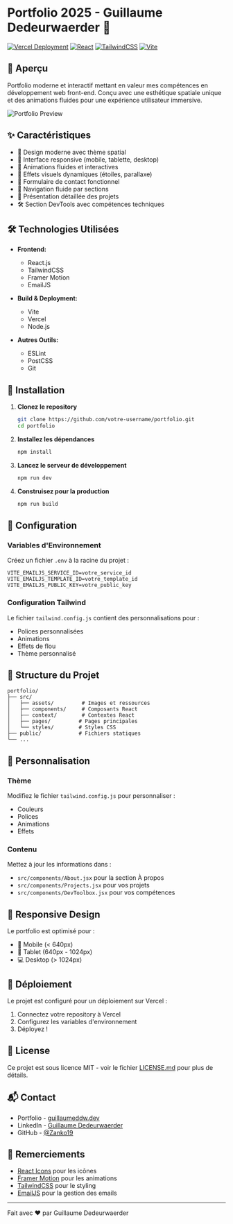 # Portfolio 2025 - Guillaume Dedeurwaerder 🚀

[![Vercel Deployment](https://img.shields.io/badge/vercel-%23000000.svg?style=for-the-badge&logo=vercel&logoColor=white)](https://your-portfolio-url.vercel.app)
[![React](https://img.shields.io/badge/react-%2320232a.svg?style=for-the-badge&logo=react&logoColor=%2361DAFB)](https://reactjs.org/)
[![TailwindCSS](https://img.shields.io/badge/tailwindcss-%2338B2AC.svg?style=for-the-badge&logo=tailwind-css&logoColor=white)](https://tailwindcss.com/)
[![Vite](https://img.shields.io/badge/vite-%23646CFF.svg?style=for-the-badge&logo=vite&logoColor=white)](https://vitejs.dev/)

## 🌌 Aperçu

Portfolio moderne et interactif mettant en valeur mes compétences en développement web front-end. Conçu avec une esthétique spatiale unique et des animations fluides pour une expérience utilisateur immersive.

![Portfolio Preview](preview.png)

## ✨ Caractéristiques

- 🎨 Design moderne avec thème spatial
- 📱 Interface responsive (mobile, tablette, desktop)
- 🚀 Animations fluides et interactives
- 🌟 Effets visuels dynamiques (étoiles, parallaxe)
- 📧 Formulaire de contact fonctionnel
- 🎯 Navigation fluide par sections
- 💼 Présentation détaillée des projets
- 🛠 Section DevTools avec compétences techniques

## 🛠 Technologies Utilisées

- **Frontend:**
  - React.js
  - TailwindCSS
  - Framer Motion
  - EmailJS

- **Build & Deployment:**
  - Vite
  - Vercel
  - Node.js

- **Autres Outils:**
  - ESLint
  - PostCSS
  - Git

## 🚀 Installation

1. **Clonez le repository**
   ```bash
   git clone https://github.com/votre-username/portfolio.git
   cd portfolio
   ```

2. **Installez les dépendances**
   ```bash
   npm install
   ```

3. **Lancez le serveur de développement**
   ```bash
   npm run dev
   ```

4. **Construisez pour la production**
   ```bash
   npm run build
   ```

## 🔧 Configuration

### Variables d'Environnement

Créez un fichier `.env` à la racine du projet :

```env
VITE_EMAILJS_SERVICE_ID=votre_service_id
VITE_EMAILJS_TEMPLATE_ID=votre_template_id
VITE_EMAILJS_PUBLIC_KEY=votre_public_key
```

### Configuration Tailwind

Le fichier `tailwind.config.js` contient des personnalisations pour :
- Polices personnalisées
- Animations
- Effets de flou
- Thème personnalisé

## 📁 Structure du Projet

```
portfolio/
├── src/
│   ├── assets/         # Images et ressources
│   ├── components/     # Composants React
│   ├── context/        # Contextes React
│   ├── pages/         # Pages principales
│   └── styles/        # Styles CSS
├── public/            # Fichiers statiques
└── ...
```

## 🎨 Personnalisation

### Thème

Modifiez le fichier `tailwind.config.js` pour personnaliser :
- Couleurs
- Polices
- Animations
- Effets

### Contenu

Mettez à jour les informations dans :
- `src/components/About.jsx` pour la section À propos
- `src/components/Projects.jsx` pour vos projets
- `src/components/DevToolbox.jsx` pour vos compétences

## 📱 Responsive Design

Le portfolio est optimisé pour :
- 📱 Mobile (< 640px)
- 📱 Tablet (640px - 1024px)
- 💻 Desktop (> 1024px)

## 🚀 Déploiement

Le projet est configuré pour un déploiement sur Vercel :

1. Connectez votre repository à Vercel
2. Configurez les variables d'environnement
3. Déployez !

## 📝 License

Ce projet est sous licence MIT - voir le fichier [LICENSE.md](LICENSE.md) pour plus de détails.

## 📬 Contact

- Portfolio - [guillaumeddw.dev](https://your-portfolio-url.vercel.app)
- LinkedIn - [Guillaume Dedeurwaerder](https://www.linkedin.com/in/guillaume-dedeurwaerder-322103177/)
- GitHub - [@Zanko19](https://github.com/Zanko19)

## 🙏 Remerciements

- [React Icons](https://react-icons.github.io/react-icons/) pour les icônes
- [Framer Motion](https://www.framer.com/motion/) pour les animations
- [TailwindCSS](https://tailwindcss.com/) pour le styling
- [EmailJS](https://www.emailjs.com/) pour la gestion des emails

---

Fait avec ❤️ par Guillaume Dedeurwaerder